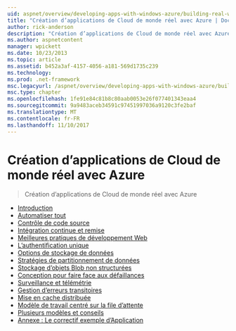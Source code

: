 ```yaml
---
uid: aspnet/overview/developing-apps-with-windows-azure/building-real-world-cloud-apps-with-windows-azure/index
title: "Création d’applications de Cloud de monde réel avec Azure | Documents Microsoft"
author: rick-anderson
description: "Création d’applications de Cloud de monde réel avec Azure"
ms.author: aspnetcontent
manager: wpickett
ms.date: 10/23/2013
ms.topic: article
ms.assetid: b452a3af-4157-4056-a181-569d1735c239
ms.technology: 
ms.prod: .net-framework
msc.legacyurl: /aspnet/overview/developing-apps-with-windows-azure/building-real-world-cloud-apps-with-windows-azure
msc.type: chapter
ms.openlocfilehash: 1fe91e84c81b8c80aab0053e26f077401343eaa4
ms.sourcegitcommit: 9a9483aceb34591c97451997036a9120c3fe2baf
ms.translationtype: MT
ms.contentlocale: fr-FR
ms.lasthandoff: 11/10/2017
---
```

<a name="building-real-world-cloud-apps-with-azure"></a>Création d’applications de Cloud de monde réel avec Azure
====================
> Création d’applications de Cloud de monde réel avec Azure


- [Introduction](introduction.md)
- [Automatiser tout](automate-everything.md)
- [Contrôle de code source](source-control.md)
- [Intégration continue et remise](continuous-integration-and-continuous-delivery.md)
- [Meilleures pratiques de développement Web](web-development-best-practices.md)
- [L’authentification unique](single-sign-on.md)
- [Options de stockage de données](data-storage-options.md)
- [Stratégies de partitionnement de données](data-partitioning-strategies.md)
- [Stockage d’objets Blob non structurées](unstructured-blob-storage.md)
- [Conception pour faire face aux défaillances](design-to-survive-failures.md)
- [Surveillance et télémétrie](monitoring-and-telemetry.md)
- [Gestion d’erreurs transitoires](transient-fault-handling.md)
- [Mise en cache distribuée](distributed-caching.md)
- [Modèle de travail centré sur la file d’attente](queue-centric-work-pattern.md)
- [Plusieurs modèles et conseils](more-patterns-and-guidance.md)
- [Annexe : Le correctif exemple d’Application](the-fix-it-sample-application.md)
